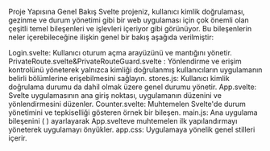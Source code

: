 Proje Yapısına Genel Bakış
Svelte projeniz, kullanıcı kimlik doğrulaması, gezinme ve durum yönetimi gibi bir web uygulaması için çok önemli olan çeşitli temel bileşenleri ve işlevleri içeriyor gibi görünüyor. Bu bileşenlerin neler içerebileceğine ilişkin genel bir bakış aşağıda verilmiştir:

Login.svelte: Kullanıcı oturum açma arayüzünü ve mantığını yönetir.
PrivateRoute.svelte&PrivateRouteGuard.svelte : Yönlendirme ve erişim kontrolünü yöneterek yalnızca kimliği doğrulanmış kullanıcıların uygulamanın belirli bölümlerine erişebilmesini sağlayın.
stores.js: Kullanıcı kimlik doğrulama durumu da dahil olmak üzere genel durumu yönetir.
App.svelte: Svelte uygulamasının ana giriş noktası, uygulamanın düzenini ve yönlendirmesini düzenler.
Counter.svelte: Muhtemelen Svelte'de durum yönetimini ve tepkiselliği gösteren örnek bir bileşen.
main.js: Ana uygulama bileşenini ( ) ayarlayarak App.svelteve muhtemelen ilk yapılandırmayı yöneterek uygulamayı önyükler.
app.css: Uygulamaya yönelik genel stilleri içerir.
